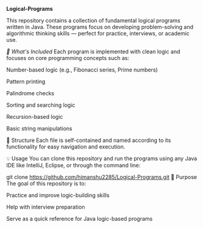 **Logical-Programs**

This repository contains a collection of fundamental logical programs written in Java. These programs focus on developing problem-solving and algorithmic thinking skills — perfect for practice, interviews, or academic use.

*🧠 What's Included*
Each program is implemented with clean logic and focuses on core programming concepts such as:

Number-based logic (e.g., Fibonacci series, Prime numbers)

Pattern printing

Palindrome checks

Sorting and searching logic

Recursion-based logic

Basic string manipulations

📂 Structure
Each file is self-contained and named according to its functionality for easy navigation and execution.

💡 Usage
You can clone this repository and run the programs using any Java IDE like IntelliJ, Eclipse, or through the command line:


git clone https://github.com/himanshu2285/Logical-Programs.git
🚀 Purpose
The goal of this repository is to:

Practice and improve logic-building skills

Help with interview preparation

Serve as a quick reference for Java logic-based programs